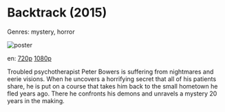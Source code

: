 # Backtrack (2015)

Genres: mystery, horror

![poster](http://image.tmdb.org/t/p/w500/aloSdlIQeToCVrW0nyZylOxywXn.jpg)

en:
  [720p](magnet:?xt=urn:btih:A7B61E24B306B98B7B6194EF6B543CF00EEFD726&tr=udp://glotorrents.pw:6969/announce&tr=udp://tracker.opentrackr.org:1337/announce&tr=udp://torrent.gresille.org:80/announce&tr=udp://tracker.openbittorrent.com:80&tr=udp://tracker.coppersurfer.tk:6969&tr=udp://tracker.leechers-paradise.org:6969&tr=udp://p4p.arenabg.ch:1337&tr=udp://tracker.internetwarriors.net:1337)
  [1080p](magnet:?xt=urn:btih:EEBD41E0EDC4CEE025B877788C09474D1C70D420&tr=udp://glotorrents.pw:6969/announce&tr=udp://tracker.opentrackr.org:1337/announce&tr=udp://torrent.gresille.org:80/announce&tr=udp://tracker.openbittorrent.com:80&tr=udp://tracker.coppersurfer.tk:6969&tr=udp://tracker.leechers-paradise.org:6969&tr=udp://p4p.arenabg.ch:1337&tr=udp://tracker.internetwarriors.net:1337)
  


Troubled psychotherapist Peter Bowers is suffering from nightmares and eerie visions. When he uncovers a horrifying secret that all of his patients share, he is put on a course that takes him back to the small hometown he fled years ago. There he confronts his demons and unravels a mystery 20 years in the making.